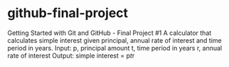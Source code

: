 # github-final-project
Getting Started with Git and GitHub - Final Project #1
A calculator that calculates simple interest given principal, annual rate of interest and time period in years. 
Input:
  p, principal amount
  t, time period in years
  r, annual rate of interest
Output:
  simple interest = p*t*r
